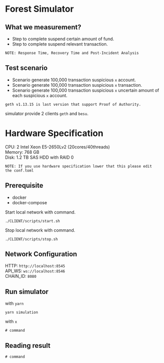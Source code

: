 # Forest Simulator

## What we measurement?

- Step to complete suspend certain amount of fund.
- Step to complete suspend relevant transaction. 

`NOTE: Response Time, Recovery Time and Post-Incident Analysis`

## Test scenario
- Scenario generate 100,000 transaction suspicious `x` account.  
- Scenario generate 100,000 transaction suspicious `x` transaction.  
- Scenario generate 100,000 transaction suspicious `x` uncertain amount of each suspicious `x` account.  

`geth v1.13.15 is last version that support Proof of Authority.`

simulator provide 2 clients `geth` and `besu`.

# Hardware Specification

CPU: 2 Intel Xeon E5-2650Lv2 (20cores/40threads)  
Memory:  768 GB  
Disk: 1.2 TB SAS HDD with RAID 0  

`NOTE: If you use hardware specification lower that this please edit the conf.toml`

## Prerequisite

- docker
- docker-compose

Start local network with command.  
``` shell
./CLIENT/scripts/start.sh
```

Stop local network with command.  

``` shell
./CLIENT/scripts/stop.sh
```

## Network Configuration

HTTP: `http://localhost:8545`  
API_WS: `ws://localhost:8546`  
CHAIN_ID: `8080`  

## Run simulator

with `yarn`
``` shell
yarn simulation
```

with `x`
``` shell
# command
```

## Reading result

```
# command
```